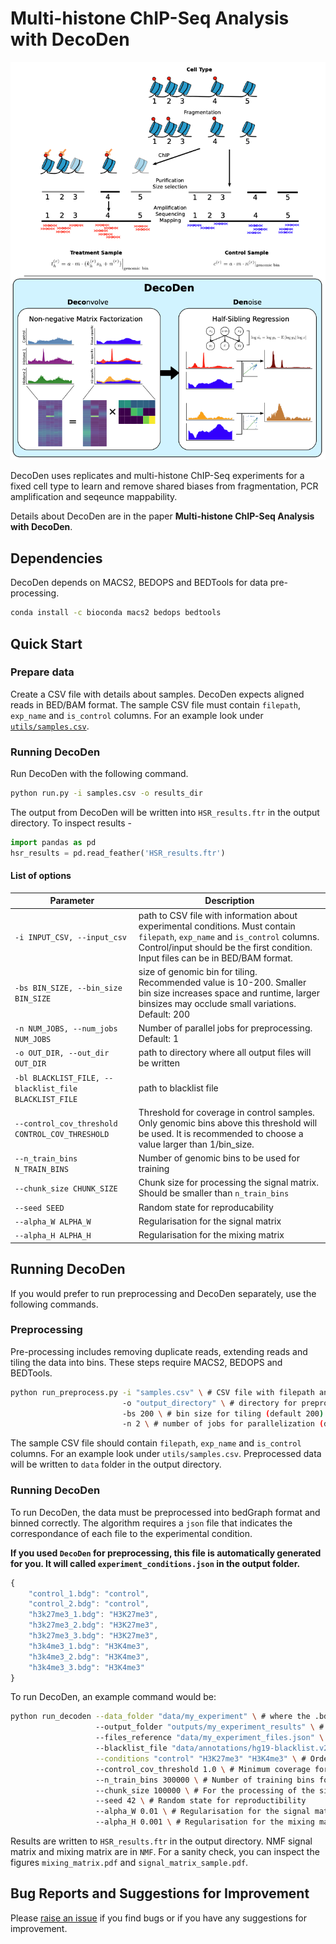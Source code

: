 # Multi-histone ChIP-Seq Analysis with DecoDen

![DecoDen Schematic](utils/decoden_schematic.png "DecoDen")

DecoDen uses replicates and multi-histone ChIP-Seq experiments for a fixed cell type to learn and remove shared biases from fragmentation, PCR amplification and seqeunce mappability. 

Details about DecoDen are in the paper **Multi-histone ChIP-Seq Analysis with DecoDen**.


## Dependencies
DecoDen depends on MACS2, BEDOPS and BEDTools for data pre-processing.
```sh
conda install -c bioconda macs2 bedops bedtools
```

## Quick Start
### Prepare data
Create a CSV file with details about samples. DecoDen expects aligned reads in BED/BAM format.  The sample CSV file must contain `filepath`, `exp_name` and `is_control` columns. For an example look under [`utils/samples.csv`](https://github.com/ntanmayee/DecoDen/blob/main/utils/samples.csv). 

### Running DecoDen
Run DecoDen with the following command. 

```bash
python run.py -i samples.csv -o results_dir
```

The output from DecoDen will be written into `HSR_results.ftr` in the output directory. To inspect results - 

```python
import pandas as pd
hsr_results = pd.read_feather('HSR_results.ftr')
```

#### List of options
| Parameter | Description |
|---|---|
| `-i INPUT_CSV, --input_csv` | path to CSV file with information about experimental conditions. Must contain `filepath`, `exp_name` and `is_control` columns. Control/input should be the first condition. Input files can be in BED/BAM format. |
| `-bs BIN_SIZE, --bin_size BIN_SIZE` | size of genomic bin for tiling. Recommended value is 10-200. Smaller bin size increases space and runtime, larger binsizes may occlude small variations. Default: 200 |
| `-n NUM_JOBS, --num_jobs NUM_JOBS` | Number of parallel jobs for preprocessing. Default: 1 |
| `-o OUT_DIR, --out_dir OUT_DIR` | path to directory where all output files will be written |
| `-bl BLACKLIST_FILE, --blacklist_file BLACKLIST_FILE` | path to blacklist file |
| `--control_cov_threshold CONTROL_COV_THRESHOLD` | Threshold for coverage in control samples. Only genomic bins above this threshold will be used. It is recommended to choose a value larger than 1/bin_size. |
| `--n_train_bins N_TRAIN_BINS` | Number of genomic bins to be used for training |
| `--chunk_size CHUNK_SIZE` | Chunk size for processing the signal matrix. Should be smaller than `n_train_bins` |
| `--seed SEED` | Random state for reproducability |
| `--alpha_W ALPHA_W` | Regularisation for the signal matrix |
| `--alpha_H ALPHA_H` | Regularisation for the mixing matrix |

## Running DecoDen

If you would prefer to run preprocessing and DecoDen separately, use the following commands.

### Preprocessing
Pre-processing includes removing duplicate reads, extending reads and tiling the data into bins. These steps require MACS2, BEDOPS and BEDTools.

```bash
python run_preprocess.py -i "samples.csv" \ # CSV file with filepath and conditions
                         -o "output_directory" \ # directory for preprocessed files
                         -bs 200 \ # bin size for tiling (default 200)
                         -n 2 \ # number of jobs for parallelization (default 1)
```
The sample CSV file should contain `filepath`, `exp_name` and `is_control` columns. For an example look under `utils/samples.csv`. Preprocessed data will be written to `data` folder in the output directory.

### Running DecoDen

To run DecoDen, the data must be preprocessed into bedGraph format and binned correctly. The algorithm requires a `json` file that indicates the correspondance of each file to the experimental condition.

**If you used `DecoDen` for preprocessing, this file is automatically generated for you. It will called `experiment_conditions.json` in the output folder.**

```javascript
{
    "control_1.bdg": "control",
    "control_2.bdg": "control",
    "h3k27me3_1.bdg": "H3K27me3",
    "h3k27me3_2.bdg": "H3K27me3",
    "h3k27me3_3.bdg": "H3K27me3",
    "h3k4me3_1.bdg": "H3K4me3",
    "h3k4me3_2.bdg": "H3K4me3",
    "h3k4me3_3.bdg": "H3K4me3"
}
```

To run DecoDen, an example command would be:
```bash
python run_decoden --data_folder "data/my_experiment" \ # where the .bdg files are saved
                   --output_folder "outputs/my_experiment_results" \ # where to save the results
                   --files_reference "data/my_experiment_files.json" \ # the aforementioned mapping
                   --blacklist_file "data/annotations/hg19-blacklist.v2.bed" \
                   --conditions "control" "H3K27me3" "H3K4me3" \ # Ordering of the experimental conditions. The first one must be the control.
                   --control_cov_threshold 1.0 \ # Minimum coverage for the training data for the NMF
                   --n_train_bins 300000 \ # Number of training bins for the extraction of the mixing matrix
                   --chunk_size 100000 \ # For the processing of the signal matrix
                   --seed 42 \ # Random state for reproductibility
                   --alpha_W 0.01 \ # Regularisation for the signal matrix
                   --alpha_H 0.001 \ # Regularisation for the mixing matrix

```

Results are written to `HSR_results.ftr` in the output directory. NMF signal matrix and mixing matrix are in `NMF`. For a sanity check, you can inspect the figures `mixing_matrix.pdf` and `signal_matrix_sample.pdf`. 

## Bug Reports and Suggestions for Improvement
Please [raise an issue](https://github.com/ntanmayee/DecoDen/issues/new) if you find bugs or if you have any suggestions for improvement.
